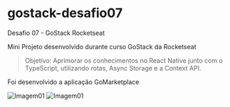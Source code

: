 # gostack-desafio07
Desafio 07 - GoStack Rocketseat

Mini Projeto desenvolvido durante curso GoStack da Rocketseat

> Objetivo: Aprimorar os conhecimentos no React Native junto com o TypeScript, utilizando rotas, Async Storage e a Context API.

Foi desenvolvido a aplicação GoMarketplace

![Imagem01](https://i.imgur.com/4olMT5F.png) ![Imagem01](https://i.imgur.com/utkVfgn.png)
